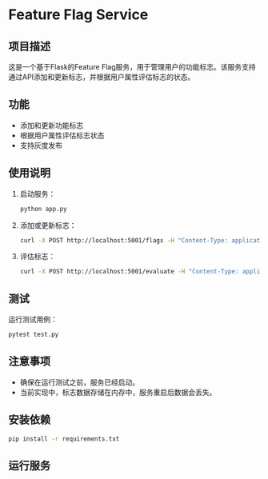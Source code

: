 # Feature Flag Service

## 项目描述
这是一个基于Flask的Feature Flag服务，用于管理用户的功能标志。该服务支持通过API添加和更新标志，并根据用户属性评估标志的状态。

## 功能
- 添加和更新功能标志
- 根据用户属性评估标志状态
- 支持灰度发布

## 使用说明
1. 启动服务：
   ```bash
   python app.py
   ```

2. 添加或更新标志：
   ```bash
   curl -X POST http://localhost:5001/flags -H "Content-Type: application/json" -d '{"name": "new_feature", "rules": [{"conditions": [{"column": "region", "operator": "=", "value": "us"}, {"column": "tier", "operator": "=", "value": "pro"}], "rollout": 20, "priority": 1}], "default": false}'
   ```

3. 评估标志：
   ```bash
   curl -X POST http://localhost:5001/evaluate -H "Content-Type: application/json" -d '{"user_id": "user15", "flag": "new_feature"}'
   ```

## 测试
运行测试用例：
```bash
pytest test.py
```

## 注意事项
- 确保在运行测试之前，服务已经启动。
- 当前实现中，标志数据存储在内存中，服务重启后数据会丢失。

## 安装依赖

```bash
pip install -r requirements.txt
```

## 运行服务

```